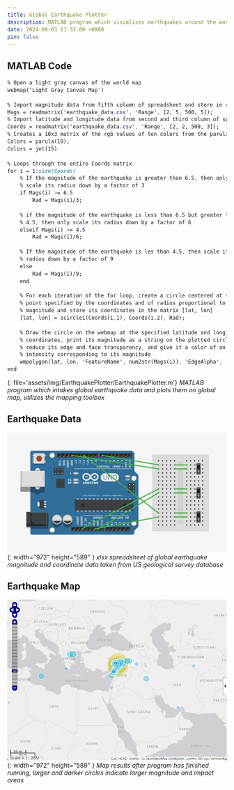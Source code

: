 ```yaml
---
title: Global Earthquake Plotter
description: MATLAB program which visualizes earthquakes around the world in a given time period.
date: 2024-08-03 11:32:00 +0800
pin: false
---
```


## MATLAB Code

```sass
% Open a light gray canvas of the world map
webmap('Light Gray Canvas Map')

% Import magnitude data from fifth column of spreadsheet and store in variable the Mags
Mags = readmatrix('earthquake_data.csv', 'Range', [2, 5, 500, 5]);
% Import latitude and longitude data from second and third column of spreadsheet and store in the variable Coords
Coords = readmatrix('earthquake_data.csv', 'Range', [2, 2, 500, 3]);
% Creates a 10x3 matrix of the rgb values of ten colors from the parula colormap and stores it in the variable Colors
Colors = parula(10);
Colors = jet(15)

% Loops through the entire Coords matrix
for i = 1:size(Coords)
    % If the magnitude of the earthquake is greater than 6.5, then only
    % scale its radius down by a factor of 3
    if Mags(i) >= 6.5
        Rad = Mags(i)/3;

    % if the magnitude of the earthquake is less than 6.5 but greater than
    % 4.5, then only scale its radius down by a factor of 6
    elseif Mags(i) >= 4.5
        Rad = Mags(i)/6;

    % If the magnitude of the earthquake is les than 4.5, then scale its
    % radius down by a factor of 9
    else
        Rad = Mags(i)/9;
    end

    % For each iteration of the for loop, create a circle centered at the
    % point specified by the coordinates and of radius proportional to its
    % magnitude and store its coordinates in the matrix [lat, lon]
    [lat, lon] = scircle1(Coords(i,1), Coords(i,2), Rad);

    % Draw the circle on the webmap at the specified latitude and longitude
    % coordinates, print its magnitude as a string on the plotted circle,
    % reduce its edge and face transparency, and give it a color of an
    % intensity corresponding to its magnitude
    wmpolygon(lat, lon, 'FeatureName', num2str(Mags(i)), 'EdgeAlpha', .5, 'EdgeColor', 'white', 'FaceAlpha', .35, 'FaceColor', Colors(round(Mags(i)),:))
end
```
{: file='assets/img/EarthquakePlotter/EarthquakePlotter.m'}
_MATLAB program which intakes global earthquake data and plots them on global map, utilizes the mapping toolbox_

## Earthquake Data

![Desktop View](/assets/img/ThermalImager/TinkerCAD.png){: width="972" height="589" }
_xlsx spreadsheet of global earthquake magnitude and coordinate data taken from US geological survey database_

## Earthquake Map

![Desktop View](/assets/img/EarthquakePlotter/EarthquakePlot.png){: width="972" height="589" }
_Map results after program has finished running, larger and darker circles indicate larger magnitude and impact areas_
